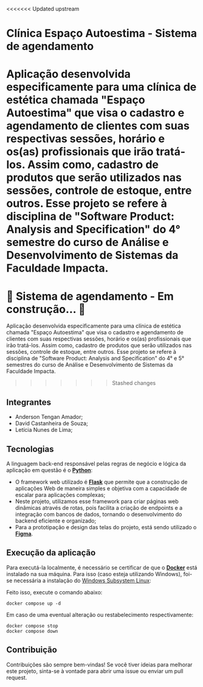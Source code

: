 <<<<<<< Updated upstream
# Clínica Espaço Autoestima - Sistema de agendamento

Aplicação desenvolvida especificamente para uma clínica de estética chamada "Espaço Autoestima" que visa o cadastro e agendamento de clientes com suas respectivas sessões, horário e os(as) profissionais que irão tratá-los. Assim como, cadastro de produtos que serão utilizados nas sessões, controle de estoque, entre outros. Esse projeto se refere à disciplina de "Software Product: Analysis and Specification" do 4° semestre do curso de Análise e Desenvolvimento de Sistemas da Faculdade Impacta.
=======
# 🚧 Sistema de agendamento - Em construção... 🚧
Aplicação desenvolvida especificamente para uma clínica de estética chamada "Espaço Autoestima" que visa o cadastro e agendamento de clientes com suas respectivas sessões, horário e os(as) profissionais que irão tratá-los. Assim como, cadastro de produtos que serão utilizados nas sessões, controle de estoque, entre outros. Esse projeto se refere à disciplina de "Software Product: Analysis and Specification" do 4° e 5° semestres do curso de Análise e Desenvolvimento de Sistemas da Faculdade Impacta.
>>>>>>> Stashed changes

## Integrantes
- Anderson Tengan Amador;
- David Castanheira de Souza;
- Letícia Nunes de Lima;

## Tecnologias 
A linguagem back-end responsável pelas regras de negócio e lógica da aplicação em questão é o **[Python](https://docs.python.org/pt-br/3/tutorial/)**:
* O framework web utilizado é **[Flask](https://flask.palletsprojects.com/en/3.0.x/)** que permite que a construção de aplicações Web de maneira simples e objetiva com a capacidade de escalar para aplicações complexas;
* Neste projeto, utilizamos esse framework para criar páginas web dinâmicas através de rotas, pois facilita a criação de endpoints e a integração com bancos de dados, tornando o desenvolvimento do backend eficiente e organizado;
* Para a prototipação e design das telas do projeto, está sendo utilizado o **[Figma](https://www.figma.com/design/VEhO4SsuqNKRqIPCCrhl0K/Espaço-Autoestima-Prototipos?node-id=0-1&node-type=canvas&t=mEEwngDu1dxQ5xk9-0)**.

## Execução da aplicação
Para executá-la localmente, é necessário se certificar de que o **[Docker](https://www.docker.com/products/docker-desktop/)** está instalado na sua máquina. Para isso (caso esteja utilizando Windows), foi-se necessária a instalação do [Windows Subsystem Linux]([https://learn.microsoft.com/pt-br/windows/wsl/install]):

Feito isso, execute o comando abaixo:
```
docker compose up -d
```
Em caso de uma eventual alteração ou restabelecimento respectivamente:
```
docker compose stop
docker compose down 
```

## Contribuição
Contribuições são sempre bem-vindas! Se você tiver ideias para melhorar este projeto, sinta-se à vontade para abrir uma issue ou enviar um pull request.